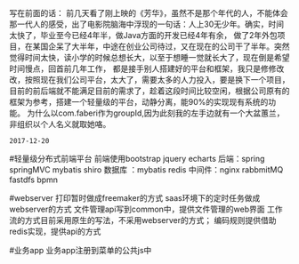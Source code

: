 写在前面的话：
	前几天看了刚上映的《芳华》，虽然不是那个年代的人，不能体会那一代人的感受，出了电影院脑海中浮现的一句话：人上30无少年。确实，时间太快了，毕业至今已经4年半，做Java方面的开发已经4年有余，
	做了2年外包项目，在某国企呆了大半年，中途在创业公司待过，又在现在的公司干了半年。突然觉得时间太快，读小学的时候总想长大，以至于想睡一觉就长大了，现在倒是希望时间慢点，回首前几年工作，
	都是接手别人搭建好的平台和框架，我只是修修改改，按照现在我们公司平台，太大了，需要太多的人力投入，要是换下一个项目，目前的前后端就不能满足目前的需求了，趁着这段时间比较空闲，根据公司原有的
	框架为参考，搭建一个轻量级的平台，动静分离，能90%的实现现有系统的功能。
	为什么以com.faberi作为groupId,因为此刻我的左手边就有一个大盆蕙兰，非组织以个人名义就取她咯。
	
	2017-12-20

#轻量级分布式前端平台
前端使用bootstrap jquery echarts
后端：spring springMVC mybatis shiro
数据库 ：mybatis redis
中间件：nginx rabbmitMQ fastdfs bpmn 

#webserver
打印暂时做成freemaker的方式
saas环境下的定时任务做成webserver的方式
文件管理api写到common中，提供文件管理的web界面
工作流的方式目前采用原生的写法，不采用webserver的方式；
编码规则提供借助redis实现，提供api的方式

#业务app
业务app注册到菜单的公共js中
